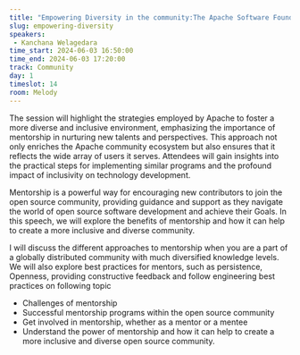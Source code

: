 ```yaml
---
title: "Empowering Diversity in the community:The Apache Software Foundation's Mentorship"
slug: empowering-diversity
speakers:
 - Kanchana Welagedara
time_start: 2024-06-03 16:50:00
time_end: 2024-06-03 17:20:00
track: Community
day: 1
timeslot: 14
room: Melody
---
```


The session will highlight the strategies employed by Apache to foster a more diverse and inclusive environment, emphasizing the importance of mentorship in nurturing new talents and perspectives. This approach not only enriches the Apache community ecosystem but also ensures that it reflects the wide array of users it serves. Attendees will gain insights into the practical steps for implementing similar programs and the profound impact of inclusivity on technology development.
 
Mentorship is a powerful way for encouraging new contributors to join the open source community, providing guidance and support as they navigate the world of open source software development and achieve their Goals. In this speech, we will explore the benefits of mentorship and how it can help to create a more inclusive and diverse community.
 
I will discuss the different approaches to mentorship when you are a part of a globally distributed community with much diversified knowledge levels. We will also explore best practices for mentors, such as persistence, Openness, providing constructive feedback and follow engineering best practices on following topic
 
 * Challenges of mentorship 
 * Successful mentorship programs within the open source community
 * Get involved in mentorship, whether as a mentor or a mentee
 * Understand the power of mentorship and how it can help to create a more inclusive and diverse open source community.
